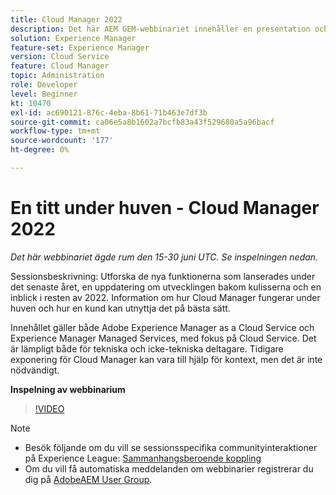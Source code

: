 ```yaml
---
title: Cloud Manager 2022
description: Det här AEM GEM-webbinariet innehåller en presentation och en demonstration om följande:Utforska de nya funktionerna som släpptes förra året, en uppdatering bakom kulisserna ... (Beskrivningarna ska vara mellan 60 och 160 tecken)
solution: Experience Manager
feature-set: Experience Manager
version: Cloud Service
feature: Cloud Manager
topic: Administration
role: Developer
level: Beginner
kt: 10470
exl-id: ac690121-876c-4eba-8b61-71b463e7df3b
source-git-commit: ca06e5a8b1602a7bcfb83a43f529680a5a96bacf
workflow-type: tm+mt
source-wordcount: '177'
ht-degree: 0%

---
```


# En titt under huven - Cloud Manager 2022

*Det här webbinariet ägde rum den 15-30 juni UTC. Se inspelningen nedan.*

Sessionsbeskrivning: Utforska de nya funktionerna som lanserades under det senaste året, en uppdatering om utvecklingen bakom kulisserna och en inblick i resten av 2022. Information om hur Cloud Manager fungerar under huven och hur en kund kan utnyttja det på bästa sätt.

Innehållet gäller både Adobe Experience Manager as a Cloud Service och Experience Manager Managed Services, med fokus på Cloud Service. Det är lämpligt både för tekniska och icke-tekniska deltagare. Tidigare exponering för Cloud Manager kan vara till hjälp för kontext, men det är inte nödvändigt.

**Inspelning av webbinarium**

>[!VIDEO](https://video.tv.adobe.com/v/343876)

>[!NOTE]
>
>* Besök följande om du vill se sessionsspecifika communityinteraktioner på Experience League: [Sammanhangsberoende koppling](https://adobe.ly/3O0rdzd)
>* Om du vill få automatiska meddelanden om webbinarier registrerar du dig på [AdobeAEM User Group](https://aem-augs.adobe.com/).

